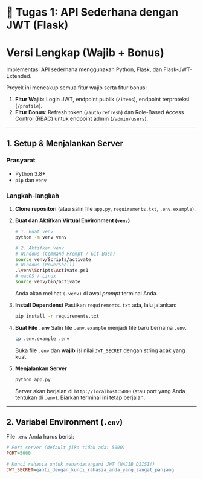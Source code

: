 # 📘 Tugas 1: API Sederhana dengan JWT (Flask)
# Versi Lengkap (Wajib + Bonus)

Implementasi API sederhana menggunakan Python, Flask, dan Flask-JWT-Extended.

Proyek ini mencakup semua fitur wajib serta fitur bonus:
1.  **Fitur Wajib**: Login JWT, endpoint publik (`/items`), endpoint terproteksi (`/profile`).
2.  **Fitur Bonus**: Refresh token (`/auth/refresh`) dan Role-Based Access Control (RBAC) untuk endpoint admin (`/admin/users`).

---

## 1. Setup & Menjalankan Server

### Prasyarat
* Python 3.8+
* `pip` dan `venv`

### Langkah-langkah
1.  **Clone repositori** (atau salin file `app.py`, `requirements.txt`, `.env.example`).

2.  **Buat dan Aktifkan Virtual Environment (`venv`)**
    ```bash
    # 1. Buat venv
    python -m venv venv
    
    # 2. Aktifkan venv
    # Windows (Command Prompt / Git Bash)
    source venv/Scripts/activate
    # Windows (PowerShell)
    .\venv\Scripts\Activate.ps1
    # macOS / Linux
    source venv/bin/activate
    ```
    Anda akan melihat `(.venv)` di awal *prompt* terminal Anda.

3.  **Install Dependensi**
    Pastikan `requirements.txt` ada, lalu jalankan:
    ```bash
    pip install -r requirements.txt
    ```

4.  **Buat File `.env`**
    Salin file `.env.example` menjadi file baru bernama `.env`.
    ```bash
    cp .env.example .env
    ```
    Buka file `.env` dan **wajib** isi nilai `JWT_SECRET` dengan string acak yang kuat.

5.  **Menjalankan Server**
    ```bash
    python app.py
    ```
    Server akan berjalan di `http://localhost:5000` (atau port yang Anda tentukan di `.env`). Biarkan terminal ini tetap berjalan.

---

## 2. Variabel Environment (`.env`)

File `.env` Anda harus berisi:

```ini
# Port server (default jika tidak ada: 5000)
PORT=5000

# Kunci rahasia untuk menandatangani JWT (WAJIB DIISI!)
JWT_SECRET=ganti_dengan_kunci_rahasia_anda_yang_sangat_panjang
